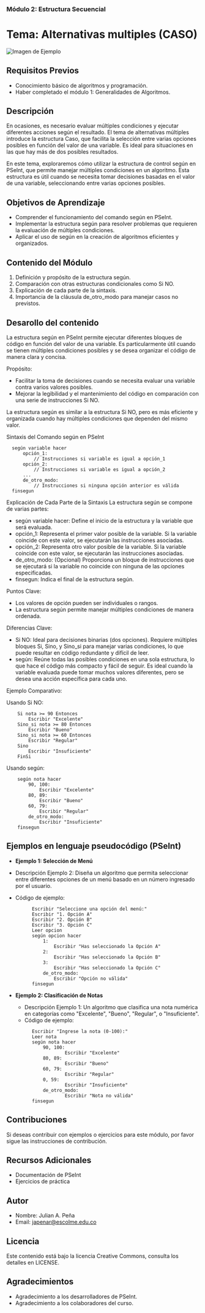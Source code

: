 ### Módulo 2: Estructura Secuencial

# Tema: Alternativas multiples (CASO)

![Imagen de Ejemplo](../../recursos/img/algoritmo.jpg)

## Requisitos Previos
- Conocimiento básico de algoritmos y programación.
- Haber completado el módulo 1: Generalidades de Algoritmos.

## Descripción
En ocasiones, es necesario evaluar múltiples condiciones y ejecutar diferentes acciones según el resultado. El tema de alternativas múltiples introduce la estructura Caso, que facilita la selección entre varias opciones posibles en función del valor de una variable. Es ideal para situaciones en las que hay más de dos posibles resultados.

En este tema, exploraremos cómo utilizar la estructura de control según en PSeInt, que permite manejar múltiples condiciones en un algoritmo. Esta estructura es útil cuando se necesita tomar decisiones basadas en el valor de una variable, seleccionando entre varias opciones posibles.


## Objetivos de Aprendizaje
- Comprender el funcionamiento del comando según en PSeInt.
- Implementar la estructura según para resolver problemas que requieren la evaluación de múltiples condiciones.
- Aplicar el uso de según en la creación de algoritmos eficientes y organizados.

## Contenido del Módulo

1. Definición y propósito de la estructura según.
2. Comparación con otras estructuras condicionales como Si NO.
3. Explicación de cada parte de la sintaxis.
4. Importancia de la cláusula de_otro_modo para manejar casos no previstos.

## Desarollo del contenido
La estructura según en PSeInt permite ejecutar diferentes bloques de código en función del valor de una variable. Es particularmente útil cuando se tienen múltiples condiciones posibles y se desea organizar el código de manera clara y concisa.

Propósito:
- Facilitar la toma de decisiones cuando se necesita evaluar una variable contra varios valores posibles.
- Mejorar la legibilidad y el mantenimiento del código en comparación con una serie de instrucciones Si NO.

La estructura según es similar a la estructura Si NO, pero es más eficiente y organizada cuando hay múltiples condiciones que dependen del mismo valor.


Sintaxis del Comando según en PSeInt
  ```pseudocode
    según variable hacer
        opción_1:
            // Instrucciones si variable es igual a opción_1
        opción_2:
            // Instrucciones si variable es igual a opción_2
        ...
        de_otro_modo:
            // Instrucciones si ninguna opción anterior es válida
    finsegun
  ```

Explicación de Cada Parte de la Sintaxis
La estructura según se compone de varias partes:
- según variable hacer: Define el inicio de la estructura y la variable que será evaluada.
- opción_1: Representa el primer valor posible de la variable. Si la variable coincide con este valor, se ejecutarán las instrucciones asociadas.
- opción_2: Representa otro valor posible de la variable. Si la variable coincide con este valor, se ejecutarán las instrucciones asociadas.
- de_otro_modo: (Opcional) Proporciona un bloque de instrucciones que se ejecutará si la variable no coincide con ninguna de las opciones especificadas.
- finsegun: Indica el final de la estructura según.

Puntos Clave:

- Los valores de opción pueden ser individuales o rangos.
- La estructura según permite manejar múltiples condiciones de manera ordenada.


Diferencias Clave:

- Si NO: Ideal para decisiones binarias (dos opciones). Requiere múltiples bloques Si, Sino, y Sino_si para manejar varias condiciones, lo que puede resultar en código redundante y difícil de leer.
- según: Reúne todas las posibles condiciones en una sola estructura, lo que hace el código más compacto y fácil de seguir. Es ideal cuando la variable evaluada puede tomar muchos valores diferentes, pero se desea una acción específica para cada uno.

Ejemplo Comparativo:

Usando Si NO:

```
    Si nota >= 90 Entonces
        Escribir "Excelente"
    Sino_si nota >= 80 Entonces
        Escribir "Bueno"
    Sino_si nota >= 60 Entonces
        Escribir "Regular"
    Sino
        Escribir "Insuficiente"
    FinSi
```

Usando según:

```
    según nota hacer
        90, 100:
            Escribir "Excelente"
        80, 89:
            Escribir "Bueno"
        60, 79:
            Escribir "Regular"
        de_otro_modo:
            Escribir "Insuficiente"
    finsegun
```

## Ejemplos en lenguaje pseudocódigo (PSeInt)

- **Ejemplo 1: Selección de Menú**
- Descripción Ejemplo 2: Diseña un algoritmo que permita seleccionar entre diferentes opciones de un menú basado en un número ingresado por el usuario.
- Código de ejemplo:
  ```pseudocode
        Escribir "Seleccione una opción del menú:"
        Escribir "1. Opción A"
        Escribir "2. Opción B"
        Escribir "3. Opción C"
        Leer opcion
        según opcion hacer
            1:
                Escribir "Has seleccionado la Opción A"
            2:
                Escribir "Has seleccionado la Opción B"
            3:
                Escribir "Has seleccionado la Opción C"
            de_otro_modo:
                Escribir "Opción no válida"
        finsegun
  ```

- **Ejemplo 2: Clasificación de Notas**

  - Descripción Ejemplo 1: Un algoritmo que clasifica una nota numérica en categorías como "Excelente", "Bueno", "Regular", o "Insuficiente".
  - Código de ejemplo:
  ```pseudocode
        Escribir "Ingrese la nota (0-100):"
        Leer nota
        según nota hacer
            90, 100:
                    Escribir "Excelente"
            80, 89:
                    Escribir "Bueno"
            60, 79:
                    Escribir "Regular"
            0, 59:
                    Escribir "Insuficiente"
            de_otro_modo:
                    Escribir "Nota no válida"
        finsegun
  ```

## Contribuciones
Si deseas contribuir con ejemplos o ejercicios para este módulo, por favor sigue las instrucciones de contribución.

## Recursos Adicionales
- Documentación de PSeInt
- Ejercicios de práctica

## Autor

- Nombre: Julian A. Peña
- Email: japenar@escolme.edu.co

## Licencia
Este contenido está bajo la licencia Creative Commons, consulta los detalles en LICENSE.

## Agradecimientos
- Agradecimiento a los desarrolladores de PSeInt.
- Agradecimiento a los colaboradores del curso.